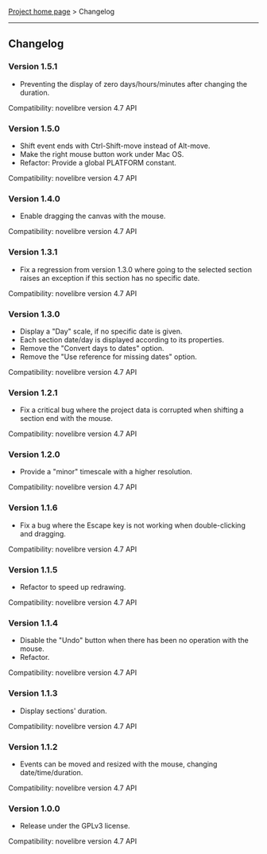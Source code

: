 [Project home page](../) > Changelog

------------------------------------------------------------------------

## Changelog

### Version 1.5.1

- Preventing the display of zero days/hours/minutes after changing the duration.

Compatibility: novelibre version 4.7 API

### Version 1.5.0

- Shift event ends with Ctrl-Shift-move instead of Alt-move.
- Make the right mouse button work under Mac OS.
- Refactor: Provide a global PLATFORM constant.

Compatibility: novelibre version 4.7 API

### Version 1.4.0

- Enable dragging the canvas with the mouse.

Compatibility: novelibre version 4.7 API

### Version 1.3.1

- Fix a regression from version 1.3.0 where going to the selected section raises an exception if this section has no specific date.

Compatibility: novelibre version 4.7 API

### Version 1.3.0

- Display a "Day" scale, if no specific date is given.
- Each section date/day is displayed according to its properties.
- Remove the "Convert days to dates" option.
- Remove the "Use reference for missing dates" option.

Compatibility: novelibre version 4.7 API

### Version 1.2.1

- Fix a critical bug where the project data is corrupted when shifting a section end with the mouse. 

Compatibility: novelibre version 4.7 API

### Version 1.2.0

- Provide a "minor" timescale with a higher resolution.

Compatibility: novelibre version 4.7 API

### Version 1.1.6

- Fix a bug where the Escape key is not working when double-clicking and dragging.

Compatibility: novelibre version 4.7 API

### Version 1.1.5

- Refactor to speed up redrawing.

Compatibility: novelibre version 4.7 API

### Version 1.1.4

- Disable the "Undo" button when there has been no operation with the mouse.
- Refactor.

Compatibility: novelibre version 4.7 API

### Version 1.1.3

- Display sections' duration.

Compatibility: novelibre version 4.7 API

### Version 1.1.2

- Events can be moved and resized with the mouse, changing date/time/duration.

Compatibility: novelibre version 4.7 API

### Version 1.0.0

- Release under the GPLv3 license.

Compatibility: novelibre version 4.7 API
